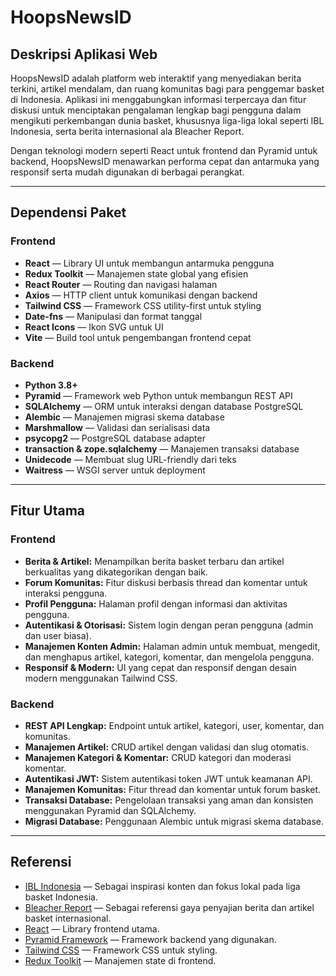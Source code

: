 # HoopsNewsID

## Deskripsi Aplikasi Web

HoopsNewsID adalah platform web interaktif yang menyediakan berita terkini, artikel mendalam, dan ruang komunitas bagi para penggemar basket di Indonesia. Aplikasi ini menggabungkan informasi terpercaya dan fitur diskusi untuk menciptakan pengalaman lengkap bagi pengguna dalam mengikuti perkembangan dunia basket, khususnya liga-liga lokal seperti IBL Indonesia, serta berita internasional ala Bleacher Report.

Dengan teknologi modern seperti React untuk frontend dan Pyramid untuk backend, HoopsNewsID menawarkan performa cepat dan antarmuka yang responsif serta mudah digunakan di berbagai perangkat.

---

## Dependensi Paket

### Frontend

- **React** — Library UI untuk membangun antarmuka pengguna  
- **Redux Toolkit** — Manajemen state global yang efisien  
- **React Router** — Routing dan navigasi halaman  
- **Axios** — HTTP client untuk komunikasi dengan backend  
- **Tailwind CSS** — Framework CSS utility-first untuk styling  
- **Date-fns** — Manipulasi dan format tanggal  
- **React Icons** — Ikon SVG untuk UI  
- **Vite** — Build tool untuk pengembangan frontend cepat

### Backend

- **Python 3.8+**  
- **Pyramid** — Framework web Python untuk membangun REST API  
- **SQLAlchemy** — ORM untuk interaksi dengan database PostgreSQL  
- **Alembic** — Manajemen migrasi skema database  
- **Marshmallow** — Validasi dan serialisasi data  
- **psycopg2** — PostgreSQL database adapter  
- **transaction & zope.sqlalchemy** — Manajemen transaksi database  
- **Unidecode** — Membuat slug URL-friendly dari teks  
- **Waitress** — WSGI server untuk deployment

---

## Fitur Utama

### Frontend

- **Berita & Artikel:** Menampilkan berita basket terbaru dan artikel berkualitas yang dikategorikan dengan baik.  
- **Forum Komunitas:** Fitur diskusi berbasis thread dan komentar untuk interaksi pengguna.  
- **Profil Pengguna:** Halaman profil dengan informasi dan aktivitas pengguna.  
- **Autentikasi & Otorisasi:** Sistem login dengan peran pengguna (admin dan user biasa).  
- **Manajemen Konten Admin:** Halaman admin untuk membuat, mengedit, dan menghapus artikel, kategori, komentar, dan mengelola pengguna.  
- **Responsif & Modern:** UI yang cepat dan responsif dengan desain modern menggunakan Tailwind CSS.

### Backend

- **REST API Lengkap:** Endpoint untuk artikel, kategori, user, komentar, dan komunitas.  
- **Manajemen Artikel:** CRUD artikel dengan validasi dan slug otomatis.  
- **Manajemen Kategori & Komentar:** CRUD kategori dan moderasi komentar.  
- **Autentikasi JWT:** Sistem autentikasi token JWT untuk keamanan API.  
- **Manajemen Komunitas:** Fitur thread dan komentar untuk forum basket.  
- **Transaksi Database:** Pengelolaan transaksi yang aman dan konsisten menggunakan Pyramid dan SQLAlchemy.  
- **Migrasi Database:** Penggunaan Alembic untuk migrasi skema database.

---

## Referensi

- [IBL Indonesia](https://iblindonesia.com) — Sebagai inspirasi konten dan fokus lokal pada liga basket Indonesia.  
- [Bleacher Report](https://bleacherreport.com) — Sebagai referensi gaya penyajian berita dan artikel basket internasional.  
- [React](https://reactjs.org) — Library frontend utama.  
- [Pyramid Framework](https://trypyramid.com) — Framework backend yang digunakan.  
- [Tailwind CSS](https://tailwindcss.com) — Framework CSS untuk styling.  
- [Redux Toolkit](https://redux-toolkit.js.org) — Manajemen state di frontend.  
